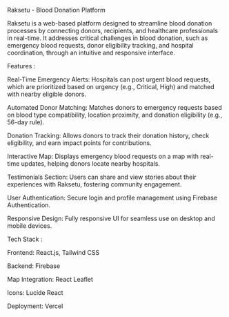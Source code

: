 Raksetu - Blood Donation Platform

Raksetu is a web-based platform designed to streamline blood donation processes by connecting donors, recipients, and healthcare professionals in real-time. It addresses critical challenges in blood donation, such as emergency blood requests, donor eligibility tracking, and hospital coordination, through an intuitive and responsive interface.

Features :



Real-Time Emergency Alerts: Hospitals can post urgent blood requests, which are prioritized based on urgency (e.g., Critical, High) and matched with nearby eligible donors.



Automated Donor Matching: Matches donors to emergency requests based on blood type compatibility, location proximity, and donation eligibility (e.g., 56-day rule).



Donation Tracking: Allows donors to track their donation history, check eligibility, and earn impact points for contributions.



Interactive Map: Displays emergency blood requests on a map with real-time updates, helping donors locate nearby hospitals.



Testimonials Section: Users can share and view stories about their experiences with Raksetu, fostering community engagement.



User Authentication: Secure login and profile management using Firebase Authentication.



Responsive Design: Fully responsive UI for seamless use on desktop and mobile devices.

Tech Stack :



Frontend: React.js, Tailwind CSS



Backend: Firebase 



Map Integration: React Leaflet 



Icons: Lucide React



Deployment: Vercel 
